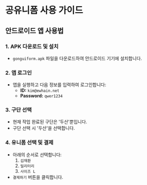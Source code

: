 # 공유니폼 사용 가이드

## 안드로이드 앱 사용법

### 1. APK 다운로드 및 설치
- `gonguiform.apk` 파일을 다운로드하여 안드로이드 기기에 설치합니다.

### 2. 앱 로그인
- 앱을 실행하고 다음 정보를 입력하여 로그인합니다:
  - **ID:** `kim@ewhain.net`
  - **Password:** `qwer1234`

### 3. 구단 선택
- 현재 작업 완료된 구단은 '두산'뿐입니다.
- 구단 선택 시 '두산'을 선택합니다.

### 4. 유니폼 선택 및 결제
- 아래의 순서로 선택합니다:
  1. `김재환`
  2. `밀리터리`
  3. `사이즈 L`
- `결제하기` 버튼을 클릭합니다.
